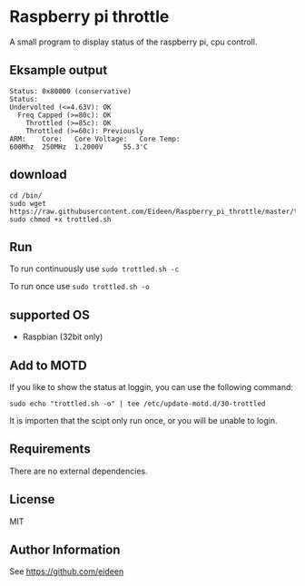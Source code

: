 # Raspberry pi throttle
A small program to display status of the raspberry pi, cpu controll.

## Eksample output
```
Status: 0x80000 (conservative)
Status:
Undervolted (<=4.63V): OK
  Freq Capped (>=80c): OK
    Throttled (>=85c): OK
    Throttled (>=60c): Previously
ARM:	Core:	Core Voltage:	Core Temp:
600Mhz	250MHz	1.2000V		55.3'C
```


## download
```shell
cd /bin/
sudo wget  https://raw.githubusercontent.com/Eideen/Raspberry_pi_throttle/master/trottled.sh
sudo chmod +x trottled.sh
```

## Run

To run continuously use `sudo trottled.sh -c`

To run once use `sudo trottled.sh -o`

## supported OS

* Raspbian (32bit only)

## Add to MOTD
If you like to show the status at loggin, you can use the following command:
```shell
sudo echo "trottled.sh -o" | tee /etc/update-motd.d/30-trottled
```

It is importen that the scipt only run once, or you will be unable to login.

## Requirements
There are no external dependencies.

## License
MIT

## Author Information
See <https://github.com/eideen>
